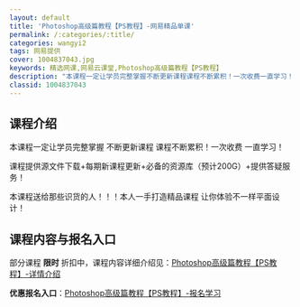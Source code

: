 ```yaml
---
layout: default
title: 'Photoshop高级篇教程【PS教程】-网易精品单课'
permalink: /:categories/:title/
categories: wangyi2
tags: 网易提供
cover: 1004837043.jpg
keywords: 精选网课,网易云课堂,Photoshop高级篇教程【PS教程】
description: "本课程一定让学员完整掌握不断更新课程课程不断累积！一次收费一直学习！课程提供源文件下载+每期新课程更新+必备的资源库（预计200G）+提供答疑服务！本课程送给那些识货的人！！！本人一手打造精"
classid: 1004837043
---
```


## 课程介绍

本课程一定让学员完整掌握 不断更新课程 课程不断累积！一次收费 一直学习！

课程提供源文件下载+每期新课程更新+必备的资源库（预计200G）+提供答疑服务！

本课程送给那些识货的人！！！本人一手打造精品课程 让你体验不一样平面设计！

## 课程内容与报名入口

部分课程 **限时** 折扣中，课程内容详细介绍见：[Photoshop高级篇教程【PS教程】-详情介绍](https://study.163.com/course/introduction/1004837043.htm?share=1&shareId=1025206652&utm_campaign=share&utm_medium=iphoneShare&utm_source=&utm_u=1025206652)

**优惠报名入口**：[Photoshop高级篇教程【PS教程】-报名学习](https://study.163.com/course/introduction/1004837043.htm?share=1&shareId=1025206652&utm_campaign=share&utm_medium=iphoneShare&utm_source=&utm_u=1025206652)


